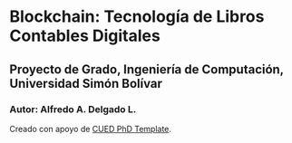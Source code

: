 # Blockchain: Tecnología de Libros Contables Digitales

## Proyecto de Grado, Ingeniería de Computación, Universidad Simón Bolívar

### Autor: Alfredo A. Delgado L.

Creado con apoyo de [CUED PhD Template](http://www-h.eng.cam.ac.uk/help/tpl/textprocessing/ThesisStyle/).
